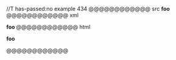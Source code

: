//T has-passed:no
example 434
@@@@@@@@@@@@ src
**foo**
@@@@@@@@@@@@ xml
<?xml version="1.0" encoding="UTF-8"?>
<!DOCTYPE document SYSTEM "CommonMark.dtd">
<document xmlns="http://commonmark.org/xml/1.0">
  <paragraph>
    <strong>
      <text>foo</text>
    </strong>
  </paragraph>
</document>
@@@@@@@@@@@@ html
<p><strong>foo</strong></p>
@@@@@@@@@@@@
